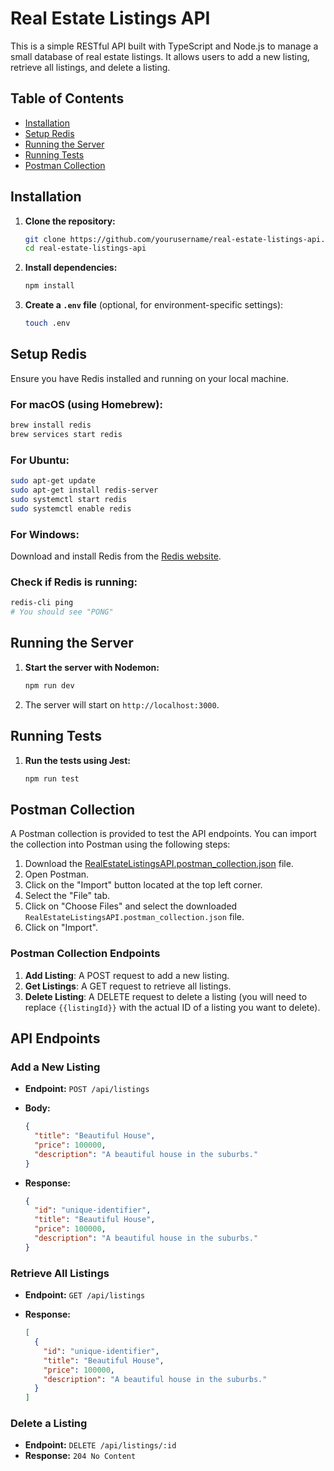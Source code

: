 # Real Estate Listings API

This is a simple RESTful API built with TypeScript and Node.js to manage a small database of real estate listings. It allows users to add a new listing, retrieve all listings, and delete a listing.

## Table of Contents

- [Installation](#installation)
- [Setup Redis](#setup-redis)
- [Running the Server](#running-the-server)
- [Running Tests](#running-tests)
- [Postman Collection](#postman-collection)

## Installation

1. **Clone the repository:**

   ```sh
   git clone https://github.com/yourusername/real-estate-listings-api.git
   cd real-estate-listings-api
   ```

2. **Install dependencies:**

   ```sh
   npm install
   ```

3. **Create a `.env` file** (optional, for environment-specific settings):

   ```sh
   touch .env
   ```

## Setup Redis

Ensure you have Redis installed and running on your local machine.

### For macOS (using Homebrew):

```sh
brew install redis
brew services start redis
```

### For Ubuntu:

```sh
sudo apt-get update
sudo apt-get install redis-server
sudo systemctl start redis
sudo systemctl enable redis
```

### For Windows:

Download and install Redis from the [Redis website](https://redis.io/download).

### Check if Redis is running:

```sh
redis-cli ping
# You should see "PONG"
```

## Running the Server

1. **Start the server with Nodemon:**

   ```sh
   npm run dev
   ```

2. The server will start on `http://localhost:3000`.

## Running Tests

1. **Run the tests using Jest:**

   ```sh
   npm run test
   ```

## Postman Collection

A Postman collection is provided to test the API endpoints. You can import the collection into Postman using the following steps:

1. Download the [RealEstateListingsAPI.postman_collection.json](./RealEstateListingsAPI.postman_collection.json) file.
2. Open Postman.
3. Click on the "Import" button located at the top left corner.
4. Select the "File" tab.
5. Click on "Choose Files" and select the downloaded `RealEstateListingsAPI.postman_collection.json` file.
6. Click on "Import".

### Postman Collection Endpoints

1. **Add Listing**: A POST request to add a new listing.
2. **Get Listings**: A GET request to retrieve all listings.
3. **Delete Listing**: A DELETE request to delete a listing (you will need to replace `{{listingId}}` with the actual ID of a listing you want to delete).

## API Endpoints

### Add a New Listing

- **Endpoint:** `POST /api/listings`
- **Body:**

  ```json
  {
    "title": "Beautiful House",
    "price": 100000,
    "description": "A beautiful house in the suburbs."
  }
  ```

- **Response:**

  ```json
  {
    "id": "unique-identifier",
    "title": "Beautiful House",
    "price": 100000,
    "description": "A beautiful house in the suburbs."
  }
  ```

### Retrieve All Listings

- **Endpoint:** `GET /api/listings`
- **Response:**

  ```json
  [
    {
      "id": "unique-identifier",
      "title": "Beautiful House",
      "price": 100000,
      "description": "A beautiful house in the suburbs."
    }
  ]
  ```

### Delete a Listing

- **Endpoint:** `DELETE /api/listings/:id`
- **Response:** `204 No Content`
